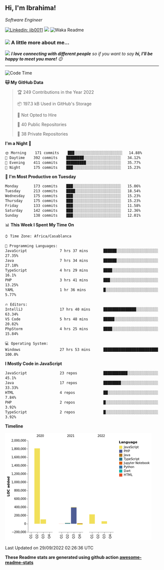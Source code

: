 <h2>Hi, I'm Ibrahima! </h2>
<p><em>Software Engineer 
</em></p>


[![Linkedin: iib0011](https://img.shields.io/badge/-iib0011-blue?style=flat-square&logo=Linkedin&logoColor=white&link=https://www.linkedin.com/in/iib0011/)](https://www.linkedin.com/in/iib0011/)
![](https://visitor-badge.glitch.me/badge?page_id=iib0011)
![Waka Readme](https://github.com/iib0011/iib0011/workflows/Waka%20Readme/badge.svg)


### <img src="https://media.giphy.com/media/VgCDAzcKvsR6OM0uWg/giphy.gif" width="50"> A little more about me...  


<img src="https://media.giphy.com/media/LnQjpWaON8nhr21vNW/giphy.gif" width="60"> <em><b>I love connecting with different people</b> so if you want to say <b>hi, I'll be happy to meet you more!</b> 😊</em>

---
<!--START_SECTION:waka-->
![Code Time](http://img.shields.io/badge/Code%20Time-1%2C151%20hrs%2041%20mins-blue)

**🐱 My GitHub Data** 

> 🏆 249 Contributions in the Year 2022
 > 
> 📦 197.3 kB Used in GitHub's Storage 
 > 
> 🚫 Not Opted to Hire
 > 
> 📜 40 Public Repositories 
 > 
> 🔑 38 Private Repositories  
 > 
**I'm a Night 🦉** 

```text
🌞 Morning    171 commits    ███░░░░░░░░░░░░░░░░░░░░░░   14.88% 
🌆 Daytime    392 commits    ████████░░░░░░░░░░░░░░░░░   34.12% 
🌃 Evening    411 commits    █████████░░░░░░░░░░░░░░░░   35.77% 
🌙 Night      175 commits    ███░░░░░░░░░░░░░░░░░░░░░░   15.23%

```
📅 **I'm Most Productive on Tuesday** 

```text
Monday       173 commits    ███░░░░░░░░░░░░░░░░░░░░░░   15.06% 
Tuesday      213 commits    ████░░░░░░░░░░░░░░░░░░░░░   18.54% 
Wednesday    175 commits    ███░░░░░░░░░░░░░░░░░░░░░░   15.23% 
Thursday     175 commits    ███░░░░░░░░░░░░░░░░░░░░░░   15.23% 
Friday       133 commits    ███░░░░░░░░░░░░░░░░░░░░░░   11.58% 
Saturday     142 commits    ███░░░░░░░░░░░░░░░░░░░░░░   12.36% 
Sunday       138 commits    ███░░░░░░░░░░░░░░░░░░░░░░   12.01%

```


📊 **This Week I Spent My Time On** 

```text
⌚︎ Time Zone: Africa/Casablanca

💬 Programming Languages: 
JavaScript               7 hrs 37 mins       ██████░░░░░░░░░░░░░░░░░░░   27.35% 
Java                     7 hrs 34 mins       ██████░░░░░░░░░░░░░░░░░░░   27.18% 
TypeScript               4 hrs 29 mins       ████░░░░░░░░░░░░░░░░░░░░░   16.1% 
PHP                      3 hrs 41 mins       ███░░░░░░░░░░░░░░░░░░░░░░   13.25% 
YAML                     1 hr 36 mins        █░░░░░░░░░░░░░░░░░░░░░░░░   5.77%

🔥 Editors: 
IntelliJ                 17 hrs 40 mins      ███████████████░░░░░░░░░░   63.34% 
VS Code                  5 hrs 48 mins       █████░░░░░░░░░░░░░░░░░░░░   20.82% 
PhpStorm                 4 hrs 25 mins       ████░░░░░░░░░░░░░░░░░░░░░   15.84%

💻 Operating System: 
Windows                  27 hrs 53 mins      █████████████████████████   100.0%

```

**I Mostly Code in JavaScript** 

```text
JavaScript               23 repos            ███████████░░░░░░░░░░░░░░   45.1% 
Java                     17 repos            ████████░░░░░░░░░░░░░░░░░   33.33% 
HTML                     4 repos             ██░░░░░░░░░░░░░░░░░░░░░░░   7.84% 
PHP                      2 repos             █░░░░░░░░░░░░░░░░░░░░░░░░   3.92% 
TypeScript               2 repos             █░░░░░░░░░░░░░░░░░░░░░░░░   3.92%

```


**Timeline**

![Chart not found](https://raw.githubusercontent.com/iib0011/iib0011/master/charts/bar_graph.png) 


 Last Updated on 29/09/2022 02:26:36 UTC
<!--END_SECTION:waka-->

**These Readme stats are generated using github action [awesome-readme-stats](https://github.com/iib0011/waka-readme-stats)**
